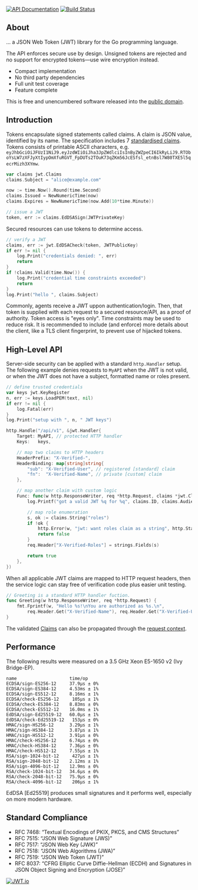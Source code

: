 [![API Documentation](https://godoc.org/github.com/pascaldekloe/jwt?status.svg)](https://godoc.org/github.com/pascaldekloe/jwt)
[![Build Status](https://travis-ci.org/pascaldekloe/jwt.svg?branch=master)](https://travis-ci.org/pascaldekloe/jwt)

## About

… a JSON Web Token (JWT) library for the Go programming language.

The API enforces secure use by design. Unsigned tokens are rejected
and no support for encrypted tokens—use wire encryption instead.

* Compact implementation
* No third party dependencies
* Full unit test coverage
* Feature complete

This is free and unencumbered software released into the
[public domain](https://creativecommons.org/publicdomain/zero/1.0).


## Introduction

Tokens encapsulate signed statements called claims. A claim is JSON value,
identified by its name. The specification includes 7
[standardised claims](https://godoc.org/github.com/pascaldekloe/jwt#Registered).
Tokens consists of printable ASCII characters, e.g.
`eyJhbGciOiJFUzI1NiJ9.eyJzdWIiOiJha3JpZWdlciIsInByZWZpeCI6IkRyLiJ9.RTOboYsLW7zXFJyXtIypOmXfuRGVT_FpDUTs2TOuK73qZKm56JcESfsl_etnBsl7W80TXE5l5qecrMizh3XYmw`.

```go
var claims jwt.Claims
claims.Subject = "alice@example.com"

now := time.Now().Round(time.Second)
claims.Issued = NewNumericTime(now)
claims.Expires = NewNumericTime(now.Add(10*time.Minute))

// issue a JWT
token, err := claims.EdDSASign(JWTPrivateKey)
```

Secured resources can use tokens to determine access.

```go
// verify a JWT
claims, err := jwt.EdDSACheck(token, JWTPublicKey)
if err != nil {
	log.Print("credentials denied: ", err)
	return
}
if !claims.Valid(time.Now()) {
	log.Print("credential time constraints exceeded")
	return
}
log.Print("hello ", claims.Subject)
```

Commonly, agents receive a JWT uppon authentication/login. Then, that token is
supplied with each request to a secured resource/API, as a proof of authority.
Token access is "eyes only". Time constraints may be used to reduce risk. It is
recommended to include (and enforce) more details about the client, like a TLS
client fingerprint, to prevent use of hijacked tokens.


## High-Level API

Server-side security can be applied with a standard `http.Handler` setup.
The following example denies requests to `MyAPI` when the JWT is not valid,
or when the JWT does not have a subject, formatted name or roles present.

```go
// define trusted credentials
var keys jwt.KeyRegister
n, err := keys.LoadPEM(text, nil)
if err != nil {
	log.Fatal(err)
}
log.Print("setup with ", n, " JWT keys")

http.Handle("/api/v1", &jwt.Handler{
	Target: MyAPI, // protected HTTP handler
	Keys:   keys,

	// map two claims to HTTP headers
	HeaderPrefix: "X-Verified-",
	HeaderBinding: map[string]string{
		"sub": "X-Verified-User", // registered [standard] claim
		"fn":  "X-Verified-Name", // private [custom] claim
	},

	// map another claim with custom logic
	Func: func(w http.ResponseWriter, req *http.Request, claims *jwt.Claims) (pass bool) {
		log.Printf("got a valid JWT %q for %q", claims.ID, claims.Audiences)

		// map role enumeration
		s, ok := claims.String("roles")
		if !ok {
			http.Error(w, "jwt: want roles claim as a string", http.StatusForbidden)
			return false
		}
		req.Header["X-Verified-Roles"] = strings.Fields(s)

		return true
	},
})
```

When all applicable JWT claims are mapped to HTTP request headers, then the
service logic can stay free of verification code plus easier unit testing.

```go
// Greeting is a standard HTTP handler fuction.
func Greeting(w http.ResponseWriter, req *http.Request) {
	fmt.Fprintf(w, "Hello %s!\nYou are authorized as %s.\n",
		req.Header.Get("X-Verified-Name"), req.Header.Get("X-Verified-User"))
}
```

The validated [Claims](https://godoc.org/github.com/pascaldekloe/jwt#Claims)
can also be propagated through the
[request context](https://godoc.org/github.com/pascaldekloe/jwt#example-Handler--Context).


## Performance

The following results were measured on a 3.5 GHz Xeon E5-1650 v2 (Ivy Bridge-EP).

```
name                    time/op
ECDSA/sign-ES256-12     37.9µs ± 0%
ECDSA/sign-ES384-12     4.53ms ± 1%
ECDSA/sign-ES512-12     8.16ms ± 1%
ECDSA/check-ES256-12     105µs ± 1%
ECDSA/check-ES384-12    8.83ms ± 0%
ECDSA/check-ES512-12    16.0ms ± 1%
EdDSA/sign-Ed25519-12   60.0µs ± 1%
EdDSA/check-Ed25519-12   153µs ± 0%
HMAC/sign-HS256-12      3.29µs ± 1%
HMAC/sign-HS384-12      3.87µs ± 1%
HMAC/sign-HS512-12      3.91µs ± 0%
HMAC/check-HS256-12     6.74µs ± 0%
HMAC/check-HS384-12     7.36µs ± 0%
HMAC/check-HS512-12     7.55µs ± 1%
RSA/sign-1024-bit-12     427µs ± 1%
RSA/sign-2048-bit-12    2.12ms ± 1%
RSA/sign-4096-bit-12    12.9ms ± 0%
RSA/check-1024-bit-12   34.6µs ± 0%
RSA/check-2048-bit-12   75.9µs ± 0%
RSA/check-4096-bit-12    206µs ± 1%
```

EdDSA [Ed25519] produces small signatures and it performs well, especially on
more modern hardware.


## Standard Compliance

* RFC 7468: “Textual Encodings of PKIX, PKCS, and CMS Structures”
* RFC 7515: “JSON Web Signature (JWS)”
* RFC 7517: “JSON Web Key (JWK)”
* RFC 7518: “JSON Web Algorithms (JWA)”
* RFC 7519: “JSON Web Token (JWT)”
* RFC 8037: “CFRG Elliptic Curve Diffie-Hellman (ECDH) and Signatures in JSON Object Signing and Encryption (JOSE)”


[![JWT.io](https://jwt.io/img/badge.svg)](https://jwt.io/)
